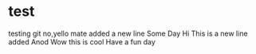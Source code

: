 # test
testing git no,yello mate
added a new line
Some Day
Hi This is a new line added
Anod
Wow this is cool
Have a fun day
